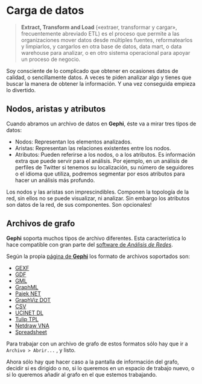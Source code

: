 # Carga de datos

> **Extract, Transform and Load** \(«extraer, transformar y cargar», frecuentemente abreviado ETL\) es el proceso que permite a las organizaciones mover datos desde múltiples fuentes, reformatearlos y limpiarlos, y cargarlos en otra base de datos, data mart, o data warehouse para analizar, o en otro sistema operacional para apoyar un proceso de negocio.

Soy consciente de lo complicado que obtener en ocasiones datos de calidad, o sencillamente datos. A veces te piden analizar algo y tienes que buscar la manera de obtener la información. Y una vez conseguida empieza lo divertido.

## Nodos, aristas y atributos

Cuando abramos un archivo de datos en **Gephi**, éste va a mirar tres tipos de datos:

* Nodos: Representan los elementos analizados.
* Aristas: Representan las relaciones existentes entre los nodos.
* Atributos: Pueden referirse a los nodos, o a los atributos. Es información extra que puede servir para el análisis. Por ejemplo, en un análisis de perfiles de Twitter si tenemos su localización, su número de seguidores o el idioma que utiliza, podremos segmentar por esos atributos para hacer un análisis más profundo.

Los nodos y las aristas son imprescindibles. Componen la topología de la red, sin ellos no se puede visualizar, ni analizar. Sin embargo los atributos son datos de la red, de sus componentes. Son opcionales!

## Archivos de grafo

**Gephi** soporta muchos tipos de archivo diferentes. Esta característica lo hace compatible con gran parte del [software de _Análisis de Redes_](http://www.k-government.com/2016/06/28/100-herramientas-analisis-redes-sna-ars/).

Según la propia [página de **Gephi**](https://gephi.org/users/supported-graph-formats/) los formato de archivos soportados son:

* [GEXF](https://gephi.org/gexf/format)
* [GDF](https://gephi.org/users/supported-graph-formats/gdf-format)
* [GML](https://gephi.org/users/supported-graph-formats/gml-format)
* [GraphML](https://gephi.org/users/supported-graph-formats/graphml-format)
* [Pajek NET](https://gephi.org/users/supported-graph-formats/pajek-net-format)
* [GraphViz DOT](https://gephi.org/users/supported-graph-formats/graphviz-dot-format)
* [CSV](https://gephi.org/users/supported-graph-formats/csv-format)
* [UCINET DL](https://gephi.org/users/supported-graph-formats/ucinet-dl-format)
* [Tulip TPL](https://gephi.org/users/supported-graph-formats/tulip-tlp-format)
* [Netdraw VNA](https://gephi.org/users/supported-graph-formats/netdraw-vna-format)
* [Spreadsheet](https://gephi.org/users/supported-graph-formats/spreadsheet/)

Para trabajar con un archivo de grafo de estos formatos sólo hay que ir a `Archivo > Abrir...` , y listo. 

Ahora sólo hay que hacer caso a la pantalla de información del grafo, decidir si es dirigido o no, si lo queremos en un espacio de trabajo nuevo, o si lo queremos añadir al grafo en el que estemos trabajando.



